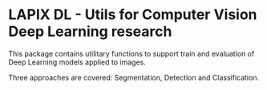 # LAPIX DL - Utils for Computer Vision Deep Learning research

This package contains utilitary functions to support train and evaluation of Deep Learning models applied to images.

Three approaches are covered: Segmentation, Detection and Classification.